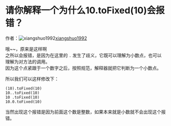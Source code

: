 # 请你解释一个为什么10.toFixed(10)会报错？

作者：![xiangshuo1992](https://avatars.githubusercontent.com/u/21164035?s=80&u=8fa0338daad064ce6ed37ce7a3778cf8582ec347&v=4)[xiangshuo1992](https://github/xiangshuo1992)

哦~~，原来是这样啊  
之所以会报错，是因为在这里的 `.` 发生了歧义，它既可以理解为小数点，也可以理解为对方法的调用。  
因为这个点紧跟于一个数字之后，按照规范，解释器就把它判断为一个小数点。

所以我们可以这样修改下：

`(10).toFixed(10)`  
`10..toFixed(10)`  
`10 .toFixed(10)`  
`10.0.toFixed(10)`

当然出现这个报错是因为前面这个数是整数，如果本来就是小数就不会出现这个报错。
